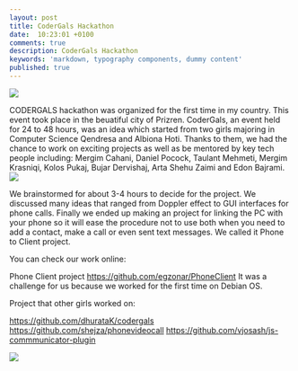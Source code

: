 ```yaml
---
layout: post
title: CoderGals Hackathon
date:  10:23:01 +0100
comments: true
description: CoderGals Hackathon
keywords: 'markdown, typography components, dummy content'
published: true
---
```

<img src="https://elenagjevukaj.github.io/assets/images/20708297_141895606405235_6461713773095992346_n.png">

CODERGALS hackathon was organized for the first time in my country. This event took place in the beuatiful city of Prizren. 
CoderGals, an event held for 24 to 48 hours, was an idea which started from two girls majoring in Computer Science Qendresa and Albiona Hoti. 
Thanks to them, we had the chance to work on exciting projects as well as be mentored by key tech people including: Mergim Cahani, Daniel Pocock, Taulant Mehmeti, Mergim Krasniqi, Kolos Pukaj, Bujar Dervishaj, Arta Shehu Zaimi and Edon Bajrami.
<img src="https://elenagjevukaj.github.io/assets/images/Codergals_2.jpg">

We brainstormed for about 3-4 hours to decide for the project. We discussed many ideas that ranged from Doppler effect to GUI interfaces for phone calls. Finally we ended up making an project for linking the PC with your phone so it will ease the procedure not to use both when you need to add a contact, make a call or even sent text messages.
We called it Phone to Client project. 

You can check our work online:

Phone Client project
https://github.com/egzonar/PhoneClient
It was a challenge for us because we worked for the first time on Debian OS.

Project that other girls worked on: 

https://github.com/dhurataK/codergals
https://github.com/shejza/phonevideocall
https://github.com/vjosash/js-commmunicator-plugin

<img src="https://elenagjevukaj.github.io/assets/images/Codergals_prizren-770x513.jpg">
